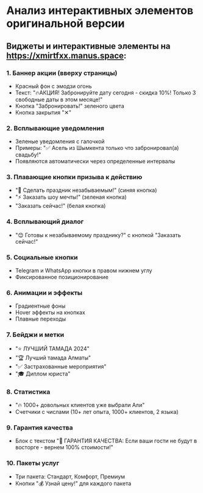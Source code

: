# Анализ интерактивных элементов оригинальной версии

## Виджеты и интерактивные элементы на https://xmirtfxx.manus.space:

### 1. Баннер акции (вверху страницы)
- Красный фон с эмодзи огонь
- Текст: "🔥АКЦИЯ! Забронируйте дату сегодня - скидка 10%! Только 3 свободные даты в этом месяце!"
- Кнопка "Забронировать!" зеленого цвета
- Кнопка закрытия "✕"

### 2. Всплывающие уведомления
- Зеленые уведомления с галочкой
- Примеры: "✅ Асель из Шымкента только что забронировал(а) свадьбу!"
- Появляются автоматически через определенные интервалы

### 3. Плавающие кнопки призыва к действию
- "🚀 Сделать праздник незабываемым!" (синяя кнопка)
- "⚡ Заказать шоу мечты!" (зеленая кнопка)
- "Заказать сейчас!" (белая кнопка)

### 4. Всплывающий диалог
- "😊 Готовы к незабываемому празднику?" с кнопкой "Заказать сейчас!"

### 5. Социальные кнопки
- Telegram и WhatsApp кнопки в правом нижнем углу
- Фиксированное позиционирование

### 6. Анимации и эффекты
- Градиентные фоны
- Hover эффекты на кнопках
- Плавные переходы

### 7. Бейджи и метки
- "⭐ ЛУЧШИЙ ТАМАДА 2024"
- "🏆 Лучший тамада Алматы"
- "✅ Застрахованные мероприятия"
- "🎓 Диплом юриста"

### 8. Статистика
- "🔥 1000+ довольных клиентов уже выбрали Али"
- Счетчики с числами (10+ лет опыта, 1000+ клиентов, 2 языка)

### 9. Гарантия качества
- Блок с текстом "💯 ГАРАНТИЯ КАЧЕСТВА: Если ваши гости не будут в восторге - вернем 100% стоимости!"

### 10. Пакеты услуг
- Три пакета: Стандарт, Комфорт, Премиум
- Кнопки "💰 Узнай цену!" для каждого пакета

